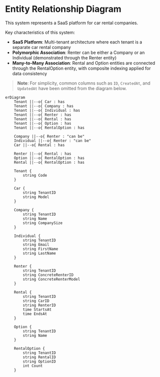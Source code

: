 # Entity Relationship Diagram

This system represents a SaaS platform for car rental companies.

Key characteristics of this system:

- **SaaS Platform**: Multi-tenant architecture where each tenant is a separate car rental company
- **Polymorphic Association**: Renter can be either a Company or an Individual (demonstrated through the Renter entity)
- **Many-to-Many Association**: Rental and Option entities are connected through the RentalOption entity, with composite indexing applied for data consistency

> **Note**: For simplicity, common columns such as `ID`, `CreatedAt`, and `UpdatedAt` have been omitted from the diagram below.

```mermaid
erDiagram
    Tenant ||--o{ Car : has
    Tenant ||--o{ Company : has
    Tenant ||--o{ Individual : has
    Tenant ||--o{ Renter : has
    Tenant ||--o{ Rental : has
    Tenant ||--o{ Option : has
    Tenant ||--o{ RentalOption : has

    Company ||--o{ Renter : "can be"
    Individual ||--o{ Renter : "can be"
    Car ||--o{ Rental : has

    Renter ||--o{ Rental : has
    Option ||--o{ RentalOption : has
    Rental ||--o{ RentalOption : has

    Tenant {
        string Code
    }

    Car {
        string TenantID
        string Model
    }

    Company {
        string TenantID
        string Name
        string CompanySize
    }

    Individual {
        string TenantID
        string Email
        string FirstName
        string LastName
    }

    Renter {
        string TenantID
        string ConcreteRenterID
        string ConcreteRenterModel
    }

    Rental {
        string TenantID
        string CarID
        string RenterID
        time StartsAt
        time EndsAt
    }

    Option {
        string TenantID
        string Name
    }

    RentalOption {
        string TenantID
        string RentalID
        string OptionID
        int Count
    }
```
